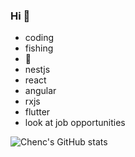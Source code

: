 ### Hi 🍉

- coding 
- fishing 
- 🏀
- nestjs
- react
- angular
- rxjs
- flutter
- look at job opportunities

![Chenc's GitHub stats](https://github-readme-stats.vercel.app/api?username=chenc041&show_icons=true&theme=radical)

<!--
**chenc041/chenc041** is a ✨ _special_ ✨ repository because its `README.md` (this file) appears on your GitHub profile.

Here are some ideas to get you started:

- 🔭 I’m currently working on ...
- 🌱 I’m currently learning ...
- 👯 I’m looking to collaborate on ...
- 🤔 I’m looking for help with ...
- 💬 Ask me about ...
- 📫 How to reach me: ...
- 😄 Pronouns: ...
- ⚡ Fun fact: ...
-->
